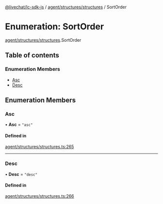 [@livechat/lc-sdk-js](../README.md) / [agent/structures/structures](../modules/agent_structures_structures.md) / SortOrder

# Enumeration: SortOrder

[agent/structures/structures](../modules/agent_structures_structures.md).SortOrder

## Table of contents

### Enumeration Members

- [Asc](agent_structures_structures.SortOrder.md#asc)
- [Desc](agent_structures_structures.SortOrder.md#desc)

## Enumeration Members

### Asc

• **Asc** = ``"asc"``

#### Defined in

[agent/structures/structures.ts:265](https://github.com/livechat/lc-sdk-js/blob/8462be9/src/agent/structures/structures.ts#L265)

___

### Desc

• **Desc** = ``"desc"``

#### Defined in

[agent/structures/structures.ts:266](https://github.com/livechat/lc-sdk-js/blob/8462be9/src/agent/structures/structures.ts#L266)
